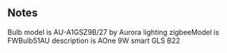 
<!-- Notes BEGIN: You can edit here. Add "## Notes" headline if not already present. -->

## Notes

Bulb model is AU-A1GSZ9B/27 by Aurora lighting zigbeeModel is FWBulb51AU description is AOne 9W smart GLS B22


<!-- Notes END: Do not edit below this line -->

